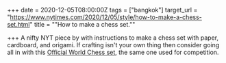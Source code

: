 +++
date = 2020-12-05T08:00:00Z
tags = ["bangkok"]
target_url = "https://www.nytimes.com/2020/12/05/style/how-to-make-a-chess-set.html"
title = "\"How to make a chess set.\""

+++
A nifty NYT piece by with instructions to make a chess set with paper, cardboard, and origami. If crafting isn't your own thing then consider going all in with this [Official World Chess set](https://shop.worldchess.com/shop/official-world-chess-set), the same one used for competition. 